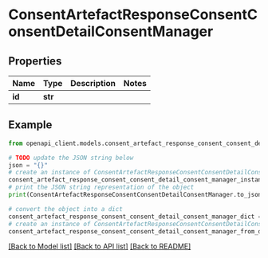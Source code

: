 # ConsentArtefactResponseConsentConsentDetailConsentManager


## Properties

Name | Type | Description | Notes
------------ | ------------- | ------------- | -------------
**id** | **str** |  | 

## Example

```python
from openapi_client.models.consent_artefact_response_consent_consent_detail_consent_manager import ConsentArtefactResponseConsentConsentDetailConsentManager

# TODO update the JSON string below
json = "{}"
# create an instance of ConsentArtefactResponseConsentConsentDetailConsentManager from a JSON string
consent_artefact_response_consent_consent_detail_consent_manager_instance = ConsentArtefactResponseConsentConsentDetailConsentManager.from_json(json)
# print the JSON string representation of the object
print(ConsentArtefactResponseConsentConsentDetailConsentManager.to_json())

# convert the object into a dict
consent_artefact_response_consent_consent_detail_consent_manager_dict = consent_artefact_response_consent_consent_detail_consent_manager_instance.to_dict()
# create an instance of ConsentArtefactResponseConsentConsentDetailConsentManager from a dict
consent_artefact_response_consent_consent_detail_consent_manager_from_dict = ConsentArtefactResponseConsentConsentDetailConsentManager.from_dict(consent_artefact_response_consent_consent_detail_consent_manager_dict)
```
[[Back to Model list]](../README.md#documentation-for-models) [[Back to API list]](../README.md#documentation-for-api-endpoints) [[Back to README]](../README.md)


